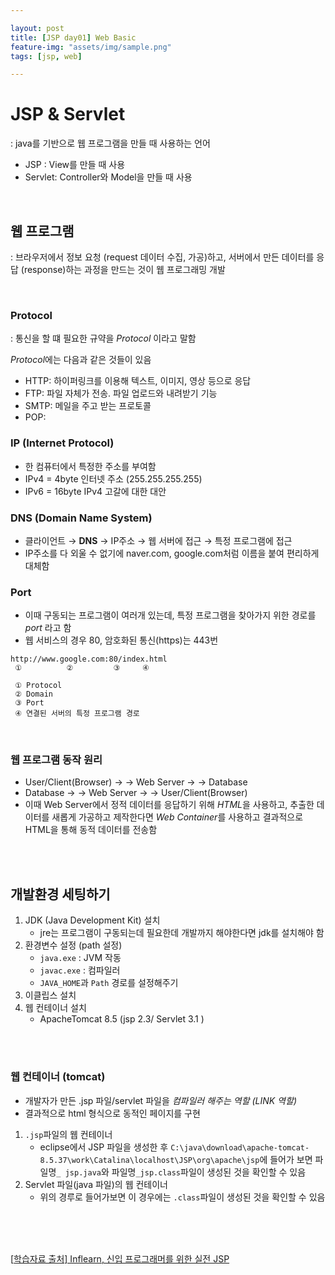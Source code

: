 ```yaml
---

layout: post
title: [JSP day01] Web Basic 
feature-img: "assets/img/sample.png"                
tags: [jsp, web]

---
```


# JSP & Servlet

: java를 기반으로 웹 프로그램을 만들 때 사용하는 언어

- JSP : View를 만들 때 사용
- Servlet: Controller와 Model을 만들 때 사용

<br>

## 웹 프로그램

: 브라우저에서 정보 요청 (request 데이터 수집, 가공)하고, 서버에서 만든 데이터를 응답 (response)하는 과정을 만드는 것이 웹 프로그래밍 개발  

<br>

### Protocol

: 통신을 할 떄 필요한 규약을 *Protocol* 이라고 말함

 *Protocol*에는 다음과 같은 것들이 있음

- HTTP: 하이퍼링크를 이용해 텍스트, 이미지, 영상 등으로 응답
- FTP: 파일 자체가 전송. 파일 업로드와 내려받기 기능
- SMTP: 메일을 주고 받는 프로토콜
- POP: 

### IP (Internet Protocol)

- 한 컴퓨터에서 특정한 주소를 부여함
- IPv4 = 4byte 인터넷 주소 (255.255.255.255)
- IPv6 = 16byte IPv4 고갈에 대한 대안

### DNS (Domain Name System)

- 클라이언트 → **DNS** → IP주소 → 웹 서버에 접근 → 특정 프로그램에 접근
- IP주소를 다 외울 수 없기에 naver.com, google.com처럼 이름을 붙여 편리하게 대체함

### Port

- 이때 구동되는 프로그램이 여러개 있는데, 특정 프로그램을 찾아가지 위한 경로를 *port* 라고 함
- 웹 서비스의 경우 80, 암호화된 통신(https)는 443번

```
http://www.google.com:80/index.html
 ①			② 		  ③		④

 ① Protocol
 ② Domain
 ③ Port
 ④ 연결된 서버의 특정 프로그램 경로
```

<br>

### 웹 프로그램 동작 원리

- User/Client(Browser) → <Request> → Web Server → <query>  → Database
- Database → <result> → Web Server → <response> → User/Client(Browser)
- 이때 Web Server에서 정적 데이터를 응답하기 위해 *HTML*을 사용하고, 추출한 데이터를 새롭게 가공하고 제작한다면 *Web Container*를 사용하고 결과적으로 HTML을 통해 동적 데이터를 전송함

<br>

<br>

## 개발환경 세팅하기

1. JDK (Java Development Kit) 설치
   - jre는 프로그램이 구동되는데 필요한데 개발까지 해야한다면 jdk를 설치해야 함
2. 환경변수 설정 (path 설정)
   - `java.exe` : JVM 작동 
   - `javac.exe` : 컴파일러 
   - `JAVA_HOME`과 `Path` 경로를 설정해주기
3. 이클립스 설치
4. 웹 컨테이너 설치
   - ApacheTomcat 8.5 (jsp 2.3/ Servlet 3.1 )

<br><br>

### 웹 컨테이너 (tomcat)

- 개발자가 만든 .jsp 파일/servlet 파일을 *컴파일러 해주는 역할 (LINK 역할)*
- 결과적으로 html 형식으로 동적인 페이지를 구현 

1. `.jsp`파일의 웹 컨테이너
   - eclipse에서 JSP 파일을 생성한 후 `C:\java\download\apache-tomcat-8.5.37\work\Catalina\localhost\JSP\org\apache\jsp`에 들어가 보면 파일명`_ jsp.java`와 파일명`_jsp.class`파일이 생성된 것을 확인할 수 있음
2. Servlet 파일(java 파일)의 웹 컨테이너
   - 위의 경루로 들어가보면 이 경우에는 `.class`파일이 생성된 것을 확인할 수 있음

<br><br><br>

 [[학습자료 출처\] Inflearn, 신입 프로그래머를 위한 실전 JSP](https://www.inflearn.com/course/%EC%8B%A4%EC%A0%84-jsp_renew/)